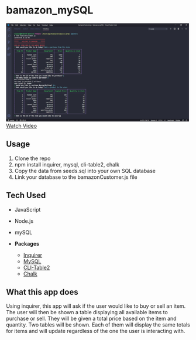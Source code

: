 # bamazon_mySQL
<img src = "bamazon_screenshot.jpg" width = "500">
<a href = "https://drive.google.com/file/d/1cGBtW9EO18DX8jJ528S-zzs_b9VBLIr4/view">Watch Video</a>

## Usage
1. Clone the repo
1. npm install inquirer, mysql, cli-table2, chalk
1. Copy the data from seeds.sql into your own SQL database
1. Link your database to the bamazonCustomer.js file

## Tech Used
* JavaScript
* Node.js
* mySQL

* **Packages**
  * [Inquirer](https://www.npmjs.com/package/inquirer)
  * [MySQL](https://www.npmjs.com/package/mysql)
  * [CLI-Table2](https://www.npmjs.com/package/cli-table2)
  * [Chalk](https://www.npmjs.com/package/chalk)

## What this app does
Using inquirer, this app will ask if the user would like to buy or sell an item. The user will then be shown a table displaying all available items to purchase or sell. They will be given a total price based on the item and quantity. Two tables will be shown. Each of them will display the same totals for items and will update regardless of the one the user is interacting with.
